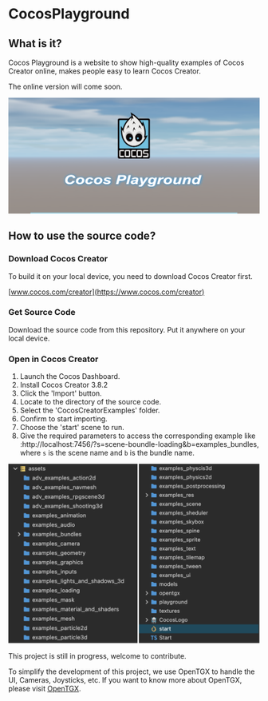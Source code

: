 # CocosPlayground
## What is it?
Cocos Playground is a website to show high-quality examples  of Cocos Creator online, makes people easy to learn Cocos Creator.

The online version will come soon.

![](./screenshot.jpg)

## How to use the source code?
### Download Cocos Creator
To build it on your local device, you need to download Cocos Creator first.

[www.cocos.com/creator](https://www.cocos.com/creator)

### Get Source Code
Download the source code from this repository. Put it anywhere on your local device.

### Open in Cocos Creator
1. Launch the Cocos Dashboard. 
2. Install Cocos Creator 3.8.2
3. Click the 'Import' button.
4. Locate to the directory of the source code.
5. Select the 'CocosCreatorExamples' folder.
6. Confirm to start importing.
7. Choose the 'start' scene to run.
8. Give the required parameters to access the corresponding example like :http://localhost:7456/?s=scene-boundle-loading&b=examples_bundles, where `s` is the scene name and `b` is the bundle name.

![](./folders.png)

This project is still in progress, welcome to contribute.

To simplify the development of this project, we use OpenTGX to handle the UI, Cameras, Joysticks, etc. If you want to know more about OpenTGX, please visit [OpenTGX](https://github.com/MrKylinGithub/OpenTGX).